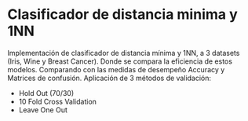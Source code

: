 # Clasificador de distancia minima y 1NN
Implementación de clasificador de distancia mínima y 1NN, a 3 datasets (Iris, Wine y Breast Cancer). Donde se compara la eficiencia de estos modelos. Comparando con las medidas de desempeño Accuracy y Matrices de confusión. Aplicación de 3 métodos de validación:
- Hold Out (70/30)
- 10 Fold Cross Validation
- Leave One Out
